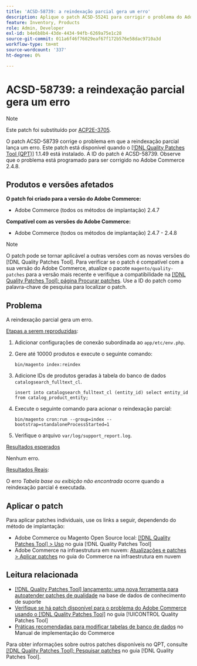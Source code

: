 ```yaml
---
title: 'ACSD-58739: a reindexação parcial gera um erro'
description: Aplique o patch ACSD-55241 para corrigir o problema do Adobe Commerce em que a reindexação parcial gera um erro.
feature: Inventory, Products
role: Admin, Developer
exl-id: b4e6b8b4-43de-4434-94fb-6269a75e1c28
source-git-commit: 011a6f46f76029eaf67f172b576e58dac9710a3d
workflow-type: tm+mt
source-wordcount: '337'
ht-degree: 0%

---
```


# ACSD-58739: a reindexação parcial gera um erro

>[!NOTE]
>
>Este patch foi substituído por [ACP2E-3705](/help/tools/quality-patches-tool/patches-available-in-qpt/v1-1-61/acp2e-3705-fixes-an-issue-where-the-indexer.md).

O patch ACSD-58739 corrige o problema em que a reindexação parcial lança um erro. Este patch está disponível quando o [[!DNL Quality Patches Tool (QPT)]](https://experienceleague.adobe.com/pt-br/docs/commerce-operations/tools/quality-patches-tool/quality-patches-tool-to-self-serve-quality-patches) 1.1.49 está instalado. A ID do patch é ACSD-58739. Observe que o problema está programado para ser corrigido no Adobe Commerce 2.4.8.

## Produtos e versões afetados

**O patch foi criado para a versão do Adobe Commerce:**

* Adobe Commerce (todos os métodos de implantação) 2.4.7

**Compatível com as versões do Adobe Commerce:**

* Adobe Commerce (todos os métodos de implantação) 2.4.7 - 2.4.8

>[!NOTE]
>
>O patch pode se tornar aplicável a outras versões com as novas versões do [!DNL Quality Patches Tool]. Para verificar se o patch é compatível com a sua versão do Adobe Commerce, atualize o pacote `magento/quality-patches` para a versão mais recente e verifique a compatibilidade na [[!DNL Quality Patches Tool]: página Procurar patches](https://experienceleague.adobe.com/tools/commerce-quality-patches/index.html?lang=pt-BR). Use a ID do patch como palavra-chave de pesquisa para localizar o patch.

## Problema

A reindexação parcial gera um erro.

<u>Etapas a serem reproduzidas</u>:

1. Adicionar configurações de conexão subordinada ao `app/etc/env.php`.
1. Gere até 10000 produtos e execute o seguinte comando:

   ```
   bin/magento index:reindex
   ```

1. Adicione IDs de produtos geradas à tabela do banco de dados `catalogsearch_fulltext_cl`.

   ```
   insert into catalogsearch_fulltext_cl (entity_id) select entity_id from catalog_product_entity;
   ```

1. Execute o seguinte comando para acionar o reindexação parcial:

   ```
   bin/magento cron:run --group=index --bootstrap=standaloneProcessStarted=1 
   ```

1. Verifique o arquivo `var/log/support_report.log`.

<u>Resultados esperados</u>

Nenhum erro.

<u>Resultados Reais</u>:

O erro *Tabela base ou exibição não encontrada* ocorre quando a reindexação parcial é executada.

## Aplicar o patch

Para aplicar patches individuais, use os links a seguir, dependendo do método de implantação:

* Adobe Commerce ou Magento Open Source local: [[!DNL Quality Patches Tool] > Uso](/help/tools/quality-patches-tool/usage.md) no guia [!DNL Quality Patches Tool]
* Adobe Commerce na infraestrutura em nuvem: [Atualizações e patches > Aplicar patches](https://experienceleague.adobe.com/docs/commerce-cloud-service/user-guide/develop/upgrade/apply-patches.html?lang=pt-BR) no guia do Commerce na infraestrutura em nuvem

## Leitura relacionada

* [[!DNL Quality Patches Tool] lançamento: uma nova ferramenta para autoatender patches de qualidade](https://experienceleague.adobe.com/pt-br/docs/commerce-operations/tools/quality-patches-tool/quality-patches-tool-to-self-serve-quality-patches) na base de dados de conhecimento de suporte
* [Verifique se há patch disponível para o problema do Adobe Commerce usando o  [!DNL Quality Patches Tool]](/help/tools/quality-patches-tool/patches-available-in-qpt/check-patch-for-magento-issue-with-magento-quality-patches.md) no guia [!UICONTROL Quality Patches Tool]
* [Práticas recomendadas para modificar tabelas de banco de dados](https://experienceleague.adobe.com/pt-br/docs/commerce-operations/implementation-playbook/best-practices/development/modifying-core-and-third-party-tables#why-adobe-recommends-avoiding-modifications) no Manual de implementação do Commerce

Para obter informações sobre outros patches disponíveis no QPT, consulte [[!DNL Quality Patches Tool]: Pesquisar patches](https://experienceleague.adobe.com/tools/commerce-quality-patches/index.html?lang=pt-BR) no guia [!DNL Quality Patches Tool].
